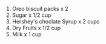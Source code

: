 1) Oreo biscuit packs x 2
2) Sugar x 1/2 cup
3) Hershey's choclate Syrup x 2 cups
4) Dry Fruits x 1/2 cup
5) Milk x 1 cup
